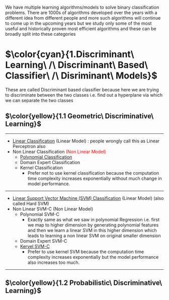 We have multiple learning algorithms/models to solve binary classification problems. There are 1000s of algorithms developed over the years with a different idea from different people and more such algorithms will continue to come up in the upcoming years but we study only some of the most useful and historically proven most efficient algorithms and these can be broadly split into these categories

# $\color{cyan}{1.Discriminant\ Learning\ /\ Discriminant\ Based\ Classifier\ /\ Disriminant\ Models}$

These are called Discriminant based classifier because here we are trying to discriminate between the two classes i.e. find out a hyperplane via which we can separate the two classes

## $\color{yellow}{1.1 Geometric\ Discriminative\ Learning}$


---



- [Linear Classification](https://khetansarvesh.medium.com/math-behind-linear-classification-62e2a687b7e5) (Linear Model) : people wrongly call this as Linear Perceptron also
- Non Linear Classification <span style="color:red">(Non Linear Model)</span>
  - [Polynomial Classification](https://www.youtube.com/watch?v=3liCbRZPrZA)
  - Domain Expert Classification
  - Kernel Classification
    - Prefer not to use kernel classification because the computation time complexity increases exponentially without much change in model performance.   



---


- [Linear Support Vector Machine (SVM) Classification](https://levelup.gitconnected.com/support-vector-machine-svm-an-optimisation-mammoth-5daf3bc648ad) (Linear Model) (also called Hard SVM)
- Non Linear SVM-C (Non Linear Model)
  - Polynomial SVM-C
    - Exactly same as what we saw in polynomial Regression i.e. first we map to higher dimension by generating polynomial features and then we learn a linear SVM in this higher dimension which leads to learning a non linear SVM on original smaller dimension
  - Domain Expert SVM-C
  - [Kervel SVM-C](https://github.com/khetansarvesh/Tabular-Cross-Sectional-Modelling/blob/main/modelling/classification/Kernel-SVM.ipynb)
    - Prefer to use kernel SVM because the computation time complexity increases exponentially but the model performance also increases too much.



--- 




## $\color{yellow}{1.2 Probabilistic\ Discriminative\ Learning}$
